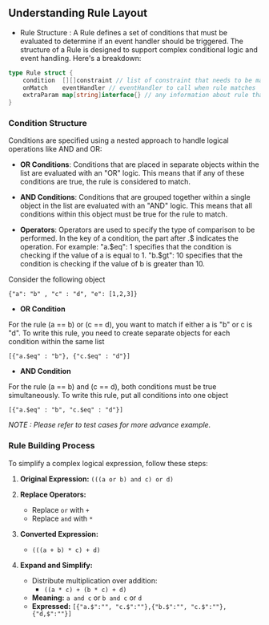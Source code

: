 
## Understanding Rule Layout

* Rule Structure : A Rule defines a set of conditions that must be evaluated to determine if an event handler should be triggered. The structure of a Rule is designed to support complex conditional logic and event handling. Here's a breakdown:

```go
type Rule struct {
	condition  [][]constraint // list of constraint that needs to be matched for rule to call eventHandler
	onMatch    eventHandler // eventHandler to call when rule matches
	extraParam map[string]interface{} // any information about rule that gets passed on to eventHandler
}
```

### Condition Structure
Conditions are specified using a nested approach to handle logical operations like AND and OR:

* __OR Conditions__: Conditions that are placed in separate objects within the list are evaluated with an "OR" logic. This means that if any of these conditions are true, the rule is considered to match.

* __AND Conditions__: Conditions that are grouped together within a single object in the list are evaluated with an "AND" logic. This means that all conditions within this object must be true for the rule to match.

* __Operators__: Operators are used to specify the type of comparison to be performed. In the key of a condition, the part after .$ indicates the operation. For example:
"a.$eq": 1 specifies that the condition is checking if the value of a is equal to 1.
"b.$gt": 10 specifies that the condition is checking if the value of b is greater than 10.



Consider the following object

```
{"a": "b" , "c" : "d", "e": [1,2,3]}
```

* __OR Condition__

For the rule (a == b) or (c == d), you want to match if either a is "b" or c is "d". To write this rule, you need to create separate objects for each condition within the same list

```
[{"a.$eq" : "b"}, {"c.$eq" : "d"}]
```
* __AND Condition__

For the rule (a == b) and (c == d), both conditions must be true simultaneously. To write this rule, put all conditions into one object
```
[{"a.$eq" : "b", "c.$eq" : "d"}]
```

*NOTE : Please refer to test cases for more advance example.*

### Rule Building Process

To simplify a complex logical expression, follow these steps:

1. **Original Expression:** `(((a or b) and c) or d)`

2. **Replace Operators:**
   - Replace `or` with `+`
   - Replace `and` with `*`

3. **Converted Expression:**
   - `(((a + b) * c) + d)`

4. **Expand and Simplify:**
   - Distribute multiplication over addition:
     - `((a * c) + (b * c) + d)`
   - **Meaning:** `a and c` or `b and c` or `d`
   - **Expressed:** `[{"a.$":"", "c.$":""},{"b.$":"", "c.$":""},{"d,$":""}]`

